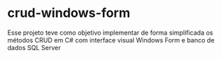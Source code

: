# crud-windows-form
Esse projeto teve como objetivo implementar de forma simplificada os métodos CRUD em C# com interface visual Windows Form e banco de dados SQL Server
